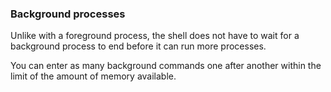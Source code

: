 ### Background processes
Unlike with a foreground process, the shell does not have to wait for a background process to end before it can run more processes.

You can enter as many background commands one after another within the limit of the amount of memory available. 